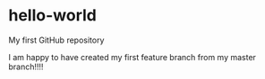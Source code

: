 # hello-world
My first GitHub repository

I am happy to have created my first feature branch from my master branch!!!!
